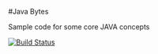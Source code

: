 #Java Bytes

Sample code for some core JAVA concepts

[![Build Status](https://travis-ci.org/sureshsajja/JavaBytes.svg?branch=master)](https://travis-ci.org/sureshsajja/JavaBytes)